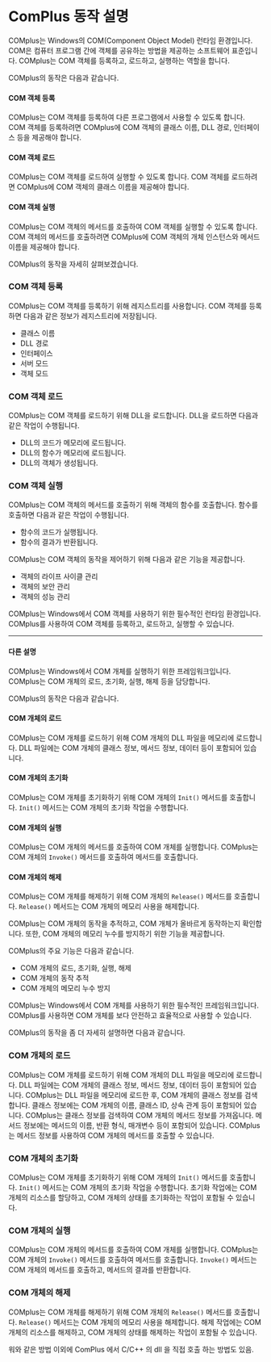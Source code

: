 # ComPlus 동작 설명

COMplus는 Windows의 COM(Component Object Model) 런타임 환경입니다. COM은 컴퓨터 프로그램 간에 객체를 공유하는 방법을 제공하는 소프트웨어 표준입니다. COMplus는 COM 객체를 등록하고, 로드하고, 실행하는 역할을 합니다.

COMplus의 동작은 다음과 같습니다.

#### COM 객체 등록

COMplus는 COM 객체를 등록하여 다른 프로그램에서 사용할 수 있도록 합니다. COM 객체를 등록하려면 COMplus에 COM 객체의 클래스 이름, DLL 경로, 인터페이스 등을 제공해야 합니다.

####  COM 객체 로드

COMplus는 COM 객체를 로드하여 실행할 수 있도록 합니다. COM 객체를 로드하려면 COMplus에 COM 객체의 클래스 이름을 제공해야 합니다.

####  COM 객체 실행

COMplus는 COM 객체의 메서드를 호출하여 COM 객체를 실행할 수 있도록 합니다. COM 객체의 메서드를 호출하려면 COMplus에 COM 객체의 개체 인스턴스와 메서드 이름을 제공해야 합니다.

COMplus의 동작을 자세히 살펴보겠습니다.

### COM 객체 등록

COMplus는 COM 객체를 등록하기 위해 레지스트리를 사용합니다. COM 객체를 등록하면 다음과 같은 정보가 레지스트리에 저장됩니다.

- 클래스 이름
- DLL 경로
- 인터페이스
- 서버 모드
- 객체 모드

### COM 객체 로드

COMplus는 COM 객체를 로드하기 위해 DLL을 로드합니다. DLL을 로드하면 다음과 같은 작업이 수행됩니다.

- DLL의 코드가 메모리에 로드됩니다.
- DLL의 함수가 메모리에 로드됩니다.
- DLL의 객체가 생성됩니다.

### COM 객체 실행

COMplus는 COM 객체의 메서드를 호출하기 위해 객체의 함수를 호출합니다. 함수를 호출하면 다음과 같은 작업이 수행됩니다.

- 함수의 코드가 실행됩니다.
- 함수의 결과가 반환됩니다.

COMplus는 COM 객체의 동작을 제어하기 위해 다음과 같은 기능을 제공합니다.

- 객체의 라이프 사이클 관리
- 객체의 보안 관리
- 객체의 성능 관리

COMplus는 Windows에서 COM 객체를 사용하기 위한 필수적인 런타임 환경입니다. COMplus를 사용하여 COM 객체를 등록하고, 로드하고, 실행할 수 있습니다.



---
#### 다른 설명

COMplus는 Windows에서 COM 개체를 실행하기 위한 프레임워크입니다. COMplus는 COM 개체의 로드, 초기화, 실행, 해제 등을 담당합니다.

COMplus의 동작은 다음과 같습니다.

#### COM 개체의 로드

COMplus는 COM 개체를 로드하기 위해 COM 개체의 DLL 파일을 메모리에 로드합니다. DLL 파일에는 COM 개체의 클래스 정보, 메서드 정보, 데이터 등이 포함되어 있습니다.

#### COM 개체의 초기화

COMplus는 COM 개체를 초기화하기 위해 COM 개체의 `Init()` 메서드를 호출합니다. `Init()` 메서드는 COM 개체의 초기화 작업을 수행합니다.

#### COM 개체의 실행

COMplus는 COM 개체의 메서드를 호출하여 COM 개체를 실행합니다. COMplus는 COM 개체의 `Invoke()` 메서드를 호출하여 메서드를 호출합니다.

#### COM 개체의 해제

COMplus는 COM 개체를 해제하기 위해 COM 개체의 `Release()` 메서드를 호출합니다. `Release()` 메서드는 COM 개체의 메모리 사용을 해제합니다.

COMplus는 COM 개체의 동작을 추적하고, COM 개체가 올바르게 동작하는지 확인합니다. 또한, COM 개체의 메모리 누수를 방지하기 위한 기능을 제공합니다.

COMplus의 주요 기능은 다음과 같습니다.

- COM 개체의 로드, 초기화, 실행, 해제
- COM 개체의 동작 추적
- COM 개체의 메모리 누수 방지

COMplus는 Windows에서 COM 개체를 사용하기 위한 필수적인 프레임워크입니다. COMplus를 사용하면 COM 개체를 보다 안전하고 효율적으로 사용할 수 있습니다.

COMplus의 동작을 좀 더 자세히 설명하면 다음과 같습니다.

### COM 개체의 로드

COMplus는 COM 개체를 로드하기 위해 COM 개체의 DLL 파일을 메모리에 로드합니다. DLL 파일에는 COM 개체의 클래스 정보, 메서드 정보, 데이터 등이 포함되어 있습니다. COMplus는 DLL 파일을 메모리에 로드한 후, COM 개체의 클래스 정보를 검색합니다. 클래스 정보에는 COM 개체의 이름, 클래스 ID, 상속 관계 등이 포함되어 있습니다. COMplus는 클래스 정보를 검색하여 COM 개체의 메서드 정보를 가져옵니다. 메서드 정보에는 메서드의 이름, 반환 형식, 매개변수 등이 포함되어 있습니다. COMplus는 메서드 정보를 사용하여 COM 개체의 메서드를 호출할 수 있습니다.

### COM 개체의 초기화

COMplus는 COM 개체를 초기화하기 위해 COM 개체의 `Init()` 메서드를 호출합니다. `Init()` 메서드는 COM 개체의 초기화 작업을 수행합니다. 초기화 작업에는 COM 개체의 리소스를 할당하고, COM 개체의 상태를 초기화하는 작업이 포함될 수 있습니다.

### COM 개체의 실행

COMplus는 COM 개체의 메서드를 호출하여 COM 개체를 실행합니다. COMplus는 COM 개체의 `Invoke()` 메서드를 호출하여 메서드를 호출합니다. `Invoke()` 메서드는 COM 개체의 메서드를 호출하고, 메서드의 결과를 반환합니다.

### COM 개체의 해제

COMplus는 COM 개체를 해제하기 위해 COM 개체의 `Release()` 메서드를 호출합니다. `Release()` 메서드는 COM 개체의 메모리 사용을 해제합니다. 해제 작업에는 COM 개체의 리소스를 해제하고, COM 개체의 상태를 해제하는 작업이 포함될 수 있습니다.



워와 같은 방법 이외에 ComPlus 에서 C/C++ 의 dll 을 직접 호출 하는 방법도 있음.

